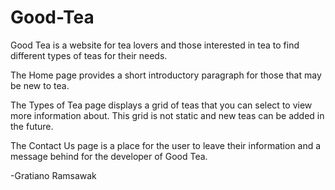 # Good-Tea
Good Tea is a website for tea lovers and those interested in tea to find different types of teas for their needs.

The Home page provides a short introductory paragraph for those that may be new to tea.

The Types of Tea page displays a grid of teas that you can select to view more information about. This grid is not static and new teas can be added in the future.

The Contact Us page is a place for the user to leave their information and a message behind for the developer of Good Tea.

-Gratiano Ramsawak
